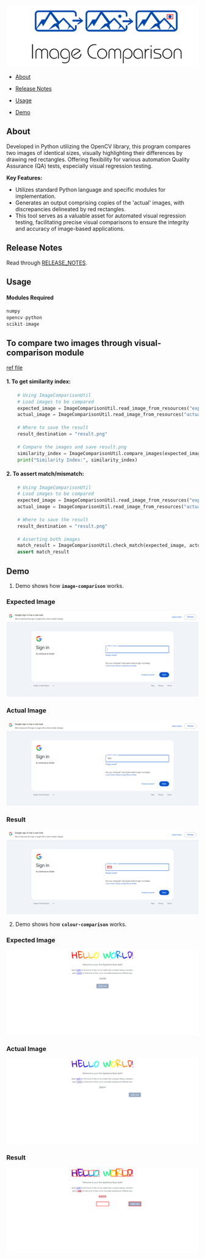 ![logo-trans](https://github.com/BASILAHAMED/visual-comparison/blob/main/logo.png)
*   [About](#about)

*   [Release Notes](#release-notes)

*   [Usage](#usage)

*   [Demo](#demo)

## About
Developed in Python utilizing the OpenCV library, this program compares two images of identical sizes, visually highlighting their differences by drawing red rectangles. Offering flexibility for various automation Quality Assurance (QA) tests, especially visual regression testing.

**Key Features:**

* Utilizes standard Python language and specific modules for implementation.
* Generates an output comprising copies of the 'actual' images, with discrepancies delineated by red rectangles.
* This tool serves as a valuable asset for automated visual regression testing, facilitating precise visual comparisons to ensure the integrity and accuracy of image-based applications. 

## Release Notes

Read through [RELEASE_NOTES](RELEASE_NOTES.md). 

## Usage

#### Modules Required
```python
numpy
opencv-python
scikit-image
```

## To compare two images through visual-comparison module
[ref file](https://github.com/BASILAHAMED/visual-comparison/blob/main/get_similarity_index.py)
#### 1. To get similarity index:
```python
    # Using ImageComparisonUtil
    # Load images to be compared
    expected_image = ImageComparisonUtil.read_image_from_resources("expected.png")
    actual_image = ImageComparisonUtil.read_image_from_resources("actual.png")
    
    # Where to save the result 
    result_destination = "result.png"
    
    # Compare the images and save result.png
    similarity_index = ImageComparisonUtil.compare_images(expected_image, actual_image, result_destination)
    print("Similarity Index:", similarity_index)
```

#### 2. To assert match/mismatch:
```python
    # Using ImageComparisonUtil
    # Load images to be compared
    expected_image = ImageComparisonUtil.read_image_from_resources("expected.png")
    actual_image = ImageComparisonUtil.read_image_from_resources("actual.png")
    
    # Where to save the result 
    result_destination = "result.png"
    
    # Asserting both images
    match_result = ImageComparisonUtil.check_match(expected_image, actual_image)
    assert match_result
```

## Demo
1. Demo shows how **`image-comparison`** works.

### Expected Image
![expected](https://github.com/BASILAHAMED/visual-comparison/blob/main/images/expected.png)

### Actual Image
![actual](https://github.com/BASILAHAMED/visual-comparison/blob/main/images/actual.png) 

### Result
![result](https://github.com/BASILAHAMED/visual-comparison/blob/main/images/result.png)


2. Demo shows how **`colour-comparison`** works.
### Expected Image
![expected](https://github.com/BASILAHAMED/visual-comparison/blob/main/images/colour%20comparison/expected.png)

### Actual Image
![actual](https://github.com/BASILAHAMED/visual-comparison/blob/main/images/colour%20comparison/actual.png)

### Result
![result](https://github.com/BASILAHAMED/visual-comparison/blob/main/images/colour%20comparison/result.png)

